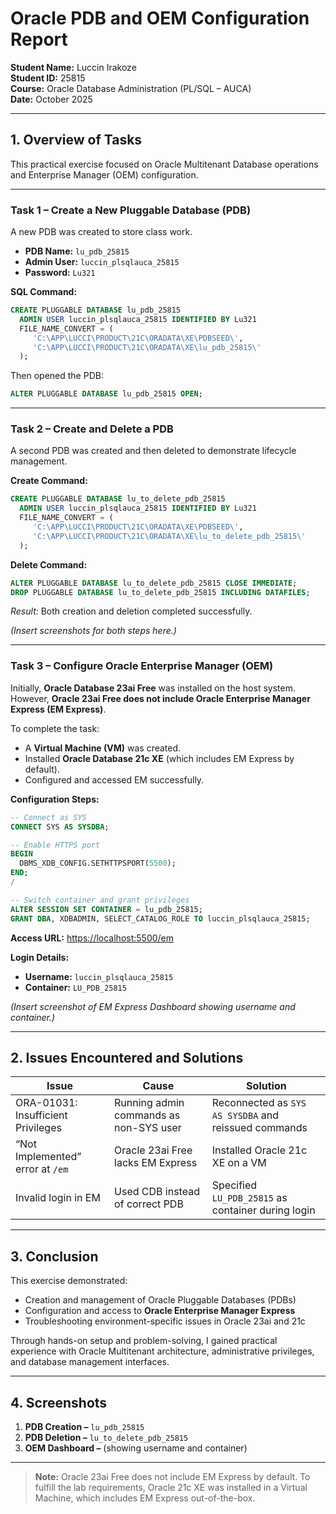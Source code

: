 # Oracle PDB and OEM Configuration Report

**Student Name:** Luccin Irakoze  
**Student ID:** 25815  
**Course:** Oracle Database Administration (PL/SQL – AUCA)  
**Date:** October 2025  

---

## 1. Overview of Tasks

This practical exercise focused on Oracle Multitenant Database operations and Enterprise Manager (OEM) configuration.

---

### Task 1 – Create a New Pluggable Database (PDB)

A new PDB was created to store class work.

- **PDB Name:** `lu_pdb_25815`  
- **Admin User:** `luccin_plsqlauca_25815`  
- **Password:** `Lu321`

**SQL Command:**
```sql
CREATE PLUGGABLE DATABASE lu_pdb_25815
  ADMIN USER luccin_plsqlauca_25815 IDENTIFIED BY Lu321
  FILE_NAME_CONVERT = (
     'C:\APP\LUCCI\PRODUCT\21C\ORADATA\XE\PDBSEED\',
     'C:\APP\LUCCI\PRODUCT\21C\ORADATA\XE\lu_pdb_25815\'
  );
````

Then opened the PDB:

```sql
ALTER PLUGGABLE DATABASE lu_pdb_25815 OPEN;
```

---

### Task 2 – Create and Delete a PDB

A second PDB was created and then deleted to demonstrate lifecycle management.

**Create Command:**

```sql
CREATE PLUGGABLE DATABASE lu_to_delete_pdb_25815
  ADMIN USER luccin_plsqlauca_25815 IDENTIFIED BY Lu321
  FILE_NAME_CONVERT = (
     'C:\APP\LUCCI\PRODUCT\21C\ORADATA\XE\PDBSEED\',
     'C:\APP\LUCCI\PRODUCT\21C\ORADATA\XE\lu_to_delete_pdb_25815\'
  );
```

**Delete Command:**

```sql
ALTER PLUGGABLE DATABASE lu_to_delete_pdb_25815 CLOSE IMMEDIATE;
DROP PLUGGABLE DATABASE lu_to_delete_pdb_25815 INCLUDING DATAFILES;
```

*Result:* Both creation and deletion completed successfully.

*(Insert screenshots for both steps here.)*

---

### Task 3 – Configure Oracle Enterprise Manager (OEM)

Initially, **Oracle Database 23ai Free** was installed on the host system.
However, **Oracle 23ai Free does not include Oracle Enterprise Manager Express (EM Express)**.

To complete the task:

* A **Virtual Machine (VM)** was created.
* Installed **Oracle Database 21c XE** (which includes EM Express by default).
* Configured and accessed EM successfully.

**Configuration Steps:**

```sql
-- Connect as SYS
CONNECT SYS AS SYSDBA;

-- Enable HTTPS port
BEGIN
  DBMS_XDB_CONFIG.SETHTTPSPORT(5500);
END;
/

-- Switch container and grant privileges
ALTER SESSION SET CONTAINER = lu_pdb_25815;
GRANT DBA, XDBADMIN, SELECT_CATALOG_ROLE TO luccin_plsqlauca_25815;
```

**Access URL:** [https://localhost:5500/em](https://localhost:5500/em)

**Login Details:**

* **Username:** `luccin_plsqlauca_25815`
* **Container:** `LU_PDB_25815`

*(Insert screenshot of EM Express Dashboard showing username and container.)*

---

## 2. Issues Encountered and Solutions

| **Issue**                          | **Cause**                              | **Solution**                                         |
| ---------------------------------- | -------------------------------------- | ---------------------------------------------------- |
| ORA-01031: Insufficient Privileges | Running admin commands as non-SYS user | Reconnected as `SYS AS SYSDBA` and reissued commands |
| “Not Implemented” error at `/em`   | Oracle 23ai Free lacks EM Express      | Installed Oracle 21c XE on a VM                      |
| Invalid login in EM                | Used CDB instead of correct PDB        | Specified `LU_PDB_25815` as container during login   |

---

## 3. Conclusion

This exercise demonstrated:

* Creation and management of Oracle Pluggable Databases (PDBs)
* Configuration and access to **Oracle Enterprise Manager Express**
* Troubleshooting environment-specific issues in Oracle 23ai and 21c

Through hands-on setup and problem-solving, I gained practical experience with Oracle Multitenant architecture, administrative privileges, and database management interfaces.

---

## 4. Screenshots

1. **PDB Creation –** `lu_pdb_25815`
2. **PDB Deletion –** `lu_to_delete_pdb_25815`
3. **OEM Dashboard –** (showing username and container)

---

> **Note:** Oracle 23ai Free does not include EM Express by default. To fulfill the lab requirements, Oracle 21c XE was installed in a Virtual Machine, which includes EM Express out-of-the-box.

```
